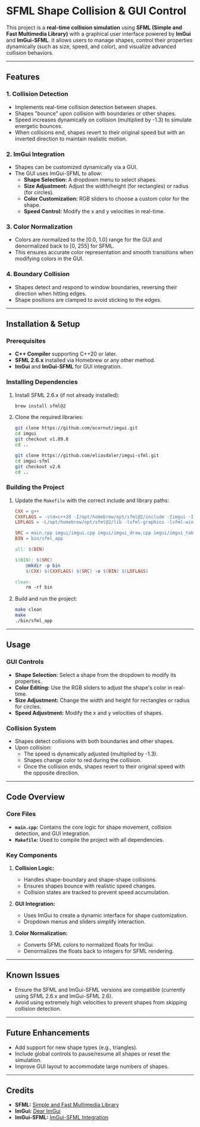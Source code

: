 
# SFML Shape Collision & GUI Control

This project is a **real-time collision simulation** using **SFML (Simple and Fast Multimedia Library)** with a graphical user interface powered by **ImGui** and **ImGui-SFML**. It allows users to manage shapes, control their properties dynamically (such as size, speed, and color), and visualize advanced collision behaviors.

---

## Features

### 1. **Collision Detection**
- Implements real-time collision detection between shapes.
- Shapes "bounce" upon collision with boundaries or other shapes.
- Speed increases dynamically on collision (multiplied by -1.3) to simulate energetic bounces.
- When collisions end, shapes revert to their original speed but with an inverted direction to maintain realistic motion.

### 2. **ImGui Integration**
- Shapes can be customized dynamically via a GUI.
- The GUI uses ImGui-SFML to allow:
  - **Shape Selection:** A dropdown menu to select shapes.
  - **Size Adjustment:** Adjust the width/height (for rectangles) or radius (for circles).
  - **Color Customization:** RGB sliders to choose a custom color for the shape.
  - **Speed Control:** Modify the x and y velocities in real-time.

### 3. **Color Normalization**
- Colors are normalized to the [0.0, 1.0] range for the GUI and denormalized back to [0, 255] for SFML.
- This ensures accurate color representation and smooth transitions when modifying colors in the GUI.

### 4. **Boundary Collision**
- Shapes detect and respond to window boundaries, reversing their direction when hitting edges.
- Shape positions are clamped to avoid sticking to the edges.

---

## Installation & Setup

### Prerequisites
- **C++ Compiler** supporting C++20 or later.
- **SFML 2.6.x** installed via Homebrew or any other method.
- **ImGui** and **ImGui-SFML** for GUI integration.

### Installing Dependencies
1. Install SFML 2.6.x (if not already installed):
   ```bash
   brew install sfml@2
   ```
2. Clone the required libraries:
   ```bash
   git clone https://github.com/ocornut/imgui.git
   cd imgui
   git checkout v1.89.8
   cd ..

   git clone https://github.com/eliasdaler/imgui-sfml.git
   cd imgui-sfml
   git checkout v2.6
   cd ..
   ```

### Building the Project
1. Update the `Makefile` with the correct include and library paths:
   ```makefile
   CXX = g++
   CXXFLAGS = -std=c++20 -I/opt/homebrew/opt/sfml@2/include -Iimgui -Iimgui-sfml
   LDFLAGS = -L/opt/homebrew/opt/sfml@2/lib -lsfml-graphics -lsfml-window -lsfml-system -framework OpenGL

   SRC = main.cpp imgui/imgui.cpp imgui/imgui_draw.cpp imgui/imgui_tables.cpp imgui/imgui_widgets.cpp imgui-sfml/imgui-SFML.cpp
   BIN = bin/sfml_app

   all: $(BIN)

   $(BIN): $(SRC)
       @mkdir -p bin
       $(CXX) $(CXXFLAGS) $(SRC) -o $(BIN) $(LDFLAGS)

   clean:
       rm -rf bin
   ```
2. Build and run the project:
   ```bash
   make clean
   make
   ./bin/sfml_app
   ```

---

## Usage

### GUI Controls
- **Shape Selection:** Select a shape from the dropdown to modify its properties.
- **Color Editing:** Use the RGB sliders to adjust the shape's color in real-time.
- **Size Adjustment:** Change the width and height for rectangles or radius for circles.
- **Speed Adjustment:** Modify the x and y velocities of shapes.

### Collision System
- Shapes detect collisions with both boundaries and other shapes.
- Upon collision:
  - The speed is dynamically adjusted (multiplied by -1.3).
  - Shapes change color to red during the collision.
  - Once the collision ends, shapes revert to their original speed with the opposite direction.

---

## Code Overview

### Core Files
- **`main.cpp`:** Contains the core logic for shape movement, collision detection, and GUI integration.
- **`Makefile`:** Used to compile the project with all dependencies.

### Key Components
1. **Collision Logic:**
   - Handles shape-boundary and shape-shape collisions.
   - Ensures shapes bounce with realistic speed changes.
   - Collision states are tracked to prevent speed accumulation.

2. **GUI Integration:**
   - Uses ImGui to create a dynamic interface for shape customization.
   - Dropdown menus and sliders simplify interaction.

3. **Color Normalization:**
   - Converts SFML colors to normalized floats for ImGui.
   - Denormalizes the floats back to integers for SFML rendering.

---

## Known Issues
- Ensure the SFML and ImGui-SFML versions are compatible (currently using SFML 2.6.x and ImGui-SFML 2.6).
- Avoid using extremely high velocities to prevent shapes from skipping collision detection.

---

## Future Enhancements
- Add support for new shape types (e.g., triangles).
- Include global controls to pause/resume all shapes or reset the simulation.
- Improve GUI layout to accommodate large numbers of shapes.

---

## Credits
- **SFML:** [Simple and Fast Multimedia Library](https://www.sfml-dev.org/)
- **ImGui:** [Dear ImGui](https://github.com/ocornut/imgui)
- **ImGui-SFML:** [ImGui-SFML Integration](https://github.com/eliasdaler/imgui-sfml)
